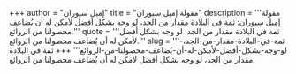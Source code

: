 +++
author = "إميل سيوران"
title = "مقولة إميل سيوران"
description = '''مقولة إميل سيوران: ثمة في البلادة مقدار من الجد، لو وجه بشكل أفضل لأمكن له أن يُضاعف محصولنا من الروائع.'''
quote = '''ثمة في البلادة مقدار من الجد، لو وجه بشكل أفضل لأمكن له أن يُضاعف محصولنا من الروائع.'''
slug = '''ثمة-في-البلادة-مقدار-من-الجد،-لو-وجه-بشكل-أفضل-لأمكن-له-أن-يُضاعف-محصولنا-من-الروائع'''
+++
ثمة في البلادة مقدار من الجد، لو وجه بشكل أفضل لأمكن له أن يُضاعف محصولنا من الروائع.
